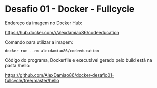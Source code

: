 # Desafio 01 - Docker - Fullcycle

Endereço da imagem no Docker Hub: 

https://hub.docker.com/r/alexdamiao86/codeeducation


Comando para utilizar a imagem:

```
docker run --rm alexdamiao86/codeeducation 
```


Código do programa, Dockerfile e executável gerado pelo build está na pasta /hello:

https://github.com/AlexDamiao86/docker-desafio01-fullcycle/tree/master/hello
